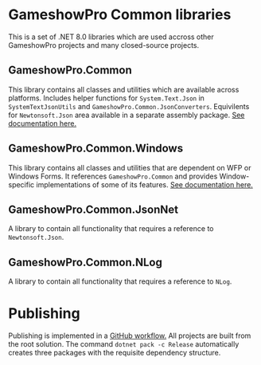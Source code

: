 ﻿# GameshowPro Common libraries
This is a set of .NET 8.0 libraries which are used accross other GameshowPro projects and many closed-source projects.

## GameshowPro.Common
This library contains all classes and utilities which are available across platforms. Includes helper functions for `System.Text.Json` in `SystemTextJsonUtils` and `GameshowPro.Common.JsonConverters`. Equivilents for `Newtonsoft.Json` area available in a separate assembly package.
[See documentation here.](GameshowPro.Common/Docs/README.md)

## GameshowPro.Common.Windows
This library contains all classes and utilities that are dependent on WFP or Windows Forms. It references `GameshowPro.Common` and provides Window-specific implementations of some of its features.
[See documentation here.](GameshowPro.Common.Windows/Docs/README.md)

## GameshowPro.Common.JsonNet
A library to contain all functionality that requires a reference to `Newtonsoft.Json`.

## GameshowPro.Common.NLog
A library to contain all functionality that requires a reference to `NLog`.

# Publishing
Publishing is implemented in a [GitHub workflow.](.github/workflows/build.yaml) All projects are built from the root solution. The command `dotnet pack -c Release` automatically creates three packages with the requisite dependency structure.